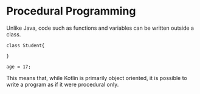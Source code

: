 # Procedural Programming


Unlike Java, code such as functions and variables can be written outside a class.


```
class Student{

}

age = 17;
```


This means that, while Kotlin is primarily object oriented, it is possible to write a program as if it were procedural only.
